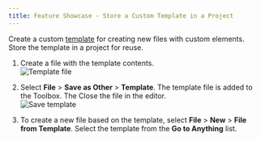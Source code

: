 ```yaml
---
title: Feature Showcase - Store a Custom Template in a Project
---
```


Create a custom [template](/manual/templates.html) for creating new files with custom elements. Store the template in a project for reuse.

1. Create a file with the template contents.                                          
   ![Template file](/images/tourlet_tempproj_file.png)  

1. Select **File** > **Save as Other** > **Template**. The template file is added to the Toolbox. The Close the file in the editor.                            
    ![Save template](/images/tourlet_tempproj_save.png)  

1. To create a new file based on the template, select **File** > **New** > **File from Template**. Select the template from the **Go to Anything** list.
